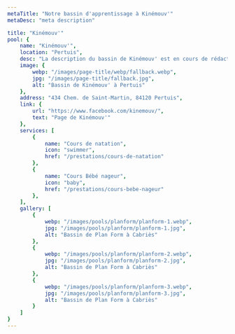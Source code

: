 ```yaml
---
metaTitle: "Notre bassin d'apprentissage à Kinémouv'"
metaDesc: "meta description"

title: "Kinémouv'"
pool: {
	name: "Kinémouv'",
	location: "Pertuis",
	desc: "La description du bassin de Kinémouv' est en cours de rédaction.",
	image: {
		webp: "/images/page-title/webp/fallback.webp",
		jpg: "/images/page-title/fallback.jpg",
		alt: "Bassin de Kinémouv' à Pertuis"
	},
	address: "434 Chem. de Saint-Martin, 84120 Pertuis",
	link: {
		url: "https://www.facebook.com/kinemouv/",
		text: "Page de Kinémouv'"
	},
	services: [
		{
			name: "Cours de natation",
			icon: "swimmer",
			href: "/prestations/cours-de-natation"
		},
		{
			name: "Cours Bébé nageur",
			icon: "baby",
			href: "/prestations/cours-bebe-nageur"
		},
	],
	gallery: [
		{
			webp: "/images/pools/planform/planform-1.webp",
			jpg: "/images/pools/planform/planform-1.jpg",
			alt: "Bassin de Plan Form à Cabriès"
		},
		{
			webp: "/images/pools/planform/planform-2.webp",
			jpg: "/images/pools/planform/planform-2.jpg",
			alt: "Bassin de Plan Form à Cabriès"
		},
		{
			webp: "/images/pools/planform/planform-3.webp",
			jpg: "/images/pools/planform/planform-3.jpg",
			alt: "Bassin de Plan Form à Cabriès"
		}
	]
}
---
```

